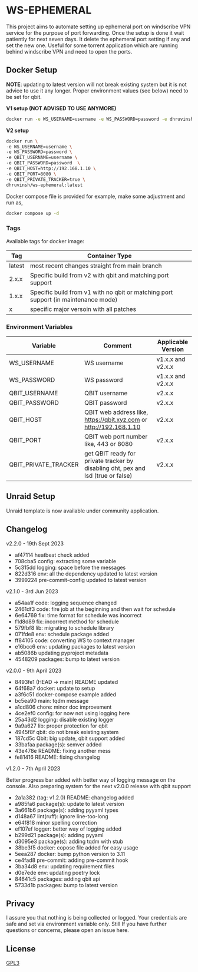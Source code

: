 # WS-EPHEMERAL

This project aims to automate setting up ephemeral port on windscribe VPN service for the purpose of port forwarding. Once the setup is done it wait patiently for next seven days. It delete the ephemeral port setting if any and set the new one. Useful for some torrent application which are running behind windscribe VPN and need to open the ports.

## Docker Setup

**NOTE**: updating to latest version will not break existing system but it is not advice to use it any longer. Proper environment values (see below) need to be set for qbit.

**V1 setup (NOT ADVISED TO USE ANYMORE)**

```bash
docker run -e WS_USERNAME=username -e WS_PASSWORD=password -e dhruvinsh/ws-ephemeral:latest
```

**V2 setup**

```bash
docker run \
-e WS_USERNAME=username \
-e WS_PASSWORD=password \
-e QBIT_USERNAME=username \
-e QBIT_PASSWORD=password  \
-e QBIT_HOST=http://192.168.1.10 \
-e QBIT_PORT=8080 \
-e QBIT_PRIVATE_TRACKER=true \
dhruvinsh/ws-ephemeral:latest
```

Docker compose file is provided for example, make some adjustment and run as,

```bash
docker compose up -d
```

### Tags

Available tags for docker image:

| Tag    | Container Type                                                                     |
| ------ | ---------------------------------------------------------------------------------- |
| latest | most recent changes straight from main branch                                      |
| 2.x.x  | Specific build from v2 with qbit and matching port support                         |
| 1.x.x  | Specific build from v1 with no qbit or matching port support (in maintenance mode) |
| x      | specific major versoin with all patches                                            |

### Environment Variables

| Variable             | Comment                                                                          | Applicable Version |
| -------------------- | -------------------------------------------------------------------------------- | ------------------ |
| WS_USERNAME          | WS username                                                                      | v1.x.x and v2.x.x  |
| WS_PASSWORD          | WS password                                                                      | v1.x.x and v2.x.x  |
| QBIT_USERNAME        | QBIT username                                                                    | v2.x.x             |
| QBIT_PASSWORD        | QBIT password                                                                    | v2.x.x             |
| QBIT_HOST            | QBIT web address like, https://qbit.xyz.com or http://192.168.1.10               | v2.x.x             |
| QBIT_PORT            | QBIT web port number like, 443 or 8080                                           | v2.x.x             |
| QBIT_PRIVATE_TRACKER | get QBIT ready for private tracker by disabling dht, pex and lsd (true or false) | v2.x.x             |

## Unraid Setup

Unraid template is now available under community application.

## Changelog

v2.2.0 - 19th Sept 2023

- af47114 heatbeat check added
- 708cba5 config: extracting some variable
- 5c315dd logging: space before the messages
- 822d316 env: all the dependency updated to latest version
- 3999224 pre-commit-config updated to latest version

v2.1.0 - 3rd Jun 2023

- a54aa1f code: logging sequence changed
- 2461df3 code: fire job at the beginning and then wait for schedule
- 6e64769 fix: time format for schedule was incorrect
- f1d8d89 fix: incorrect method for schedule
- 579fbf8 lib: migrating to schedule library
- 071fde8 env: schedule package added
- ff84105 code: converting WS to context manager
- e16bcc6 env: updating packages to latest version
- ab5086b updating pyproject metadata
- 4548209 packages: bump to latest version

v2.0.0 - 9th April 2023

- 8493fe1 (HEAD -> main) README updated
- 64f68a7 docker: update to setup
- a3f6c51 docker-compose example added
- bc5ea90 main: tqdm message
- a1cd806 chore: minor doc improvement
- 4ce2ef0 config: for now not using logging here
- 25a43d2 logging: disable existing logger
- 9a9a627 lib: proper protection for qbit
- 4945f8f qbit: do not break existing system
- 187cd5c Qbit: big update, qbit support added
- 33bafaa package(s): semver added
- 43e478e README: fixing another mess
- fe81416 README: fixing changelog

v1.2.0 - 7th April 2023

Better progress bar added with better way of logging message on the console. Also preparing system for the next v2.0.0 release with qbit support

- 2a1a382 (tag: v1.2.0) README: changelog added
- a985fa6 package(s): update to latest version
- 3a661b6 package(s): adding pyyaml types
- d148a67 lint(ruff): ignore line-too-long
- e64f818 minor spelling correction
- ef107ef logger: better way of logging added
- b299d21 package(s): adding pyyaml
- d3095e3 package(s): adding tqdm with stub
- 38be3f5 docker: copose file added for easy usage
- 5eea287 docker: bump python version to 3.11
- ce4fad8 pre-commit: adding pre-commit hook
- 3ba34d8 env: updating requirement files
- d0e7ede env: updating poetry lock
- 84641c5 packages: adding qbit api
- 5733d1b packages: bump to latest version

## Privacy

I assure you that nothing is being collected or logged. Your credentials are safe and set via environment variable only. Still If you have further questions or concerns, please open an issue here.

## License

[GPL3](LICENSE.md)
